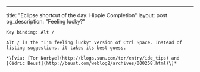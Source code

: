 ---
title: "Eclipse shortcut of the day: Hippie Completion"
layout: post
og_description: "Feeling lucky?"
~~~~~~
Key binding: Alt /

Alt / is the "I'm feeling lucky" version of Ctrl Space. Instead of listing suggestions, it takes its best guess.

*\[via: [Tor Norbye](http://blogs.sun.com/tor/entry/ide_tips) and [Cédric Beust](http://beust.com/weblog2/archives/000258.html)\]*
